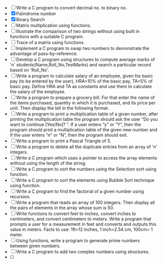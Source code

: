 - [ ] Write a C program to convert decimal no. to binary no.
- [x] Palindrome number
- [x] Binary Search
- [ ] Matrix multiplication using functions. 
- [ ] Illustrate the comparison of two strings without using built in functions with a suitable C program.
- [ ] Trace of a matrix using functions.
- [ ] Implement a C program to swap two numbers to demonstrate the advantage of pass-by-reference.
- [ ] Develop a C program using structures to compute average marks of 'n' students(Name,Roll_No,TestMarks) and search a particular record based on 'Roll_No'.
- [ ] Write a program to calculate salary of an employee, given his basic pay (to be entered by the user), HRA=10% of the basic pay, TA=5% of basic pay. Define HRA and TA as constants and use them to calculate the salary of the employee.
- [ ] Write a program to prepare a grocery bill. For that enter the name of the items purchased, quantity in which it is purchased, and its price per unit. Then display the bill in the following format.
- [ ] Write a program to print a multiplication table of a given number, after printing the multiplication table the program should ask the user “Do you want to continue [Yes/No]? ”. If a user enters “y” or “Y”, then the program should print a multiplication table of the given new number and if the user enters “n” or “N”, then the program should exit.
- [ ] Write a program to print a Pascal Triangle of 5.
- [ ] Write a program to delete all the duplicate entries from an array of 'n' integers.
- [ ] Write a C program which uses a pointer to access the array elements without using the length of the string.
- [ ] Write a C program to sort the numbers using the Selection sort using function.   
- [ ] Write a C program to sort the elements using Bubble Sort technique using function.
- [ ] Write a C program to find the factorial of a given number using recursion. 
- [ ] Write a program that reads an array of 100 integers. Then display all the pairs of elements in the array whose sum is 50. 
- [ ] Write functions to convert feet to inches, convert inches to centimeters, and convert centimeters to meters. Write a program that prompts a user for a measurement in feet and converts and outputs this value in meters. Facts to use: 1ft=12 inches, 1 inch=2.54 cm, 100cm= 1 meter.
- [ ] Using functions, write a program to generate prime numbers between given numbers.
- [ ] Write a C program to add two complex numbers using structures.
- [ ] 

